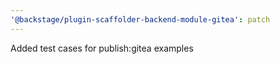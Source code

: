 ```yaml
---
'@backstage/plugin-scaffolder-backend-module-gitea': patch
---
```


Added test cases for publish:gitea examples

